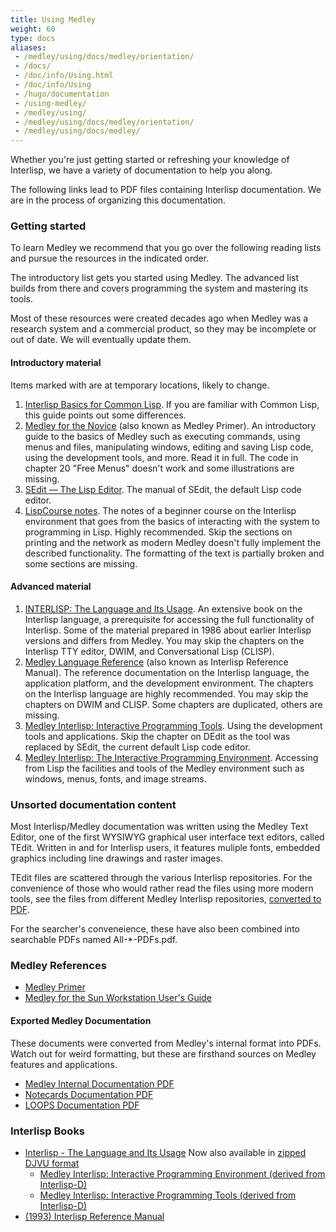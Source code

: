 ```yaml
---
title: Using Medley
weight: 60
type: docs
aliases:
 - /medley/using/docs/medley/orientation/
 - /docs/
 - /doc/info/Using.html
 - /doc/info/Using
 - /hugo/documentation
 - /using-medley/
 - /medley/using/
 - /medley/using/docs/medley/orientation/
 - /medley/using/docs/medley/
---
```


Whether you're just getting started or refreshing your knowledge of Interlisp, we have a variety of documentation to help you along.

The following links lead to PDF files containing Interlisp documentation.
We are in the process of organizing this documentation.

### Getting started

To learn Medley we recommend that you go over the following reading lists and pursue the resources in the indicated order.

The introductory list gets you started using Medley. The advanced list builds from there and covers programming the system and mastering its tools.

Most of these resources were created decades ago when Medley was a research system and a commercial product, so they may be incomplete or out of date. We will eventually update them.

#### Introductory material

Items marked with  are at temporary locations, likely to change.

1. [Interlisp Basics for Common Lisp](/software/using-medley/cl-using). 
If you are familiar with Common Lisp, this guide points out some differences.
1. [Medley for the Novice](/documentation/Medley-Primer.pdf) (also known as Medley Primer).  An introductory guide to the basics of Medley such as executing commands, using menus and files, manipulating windows, editing and saving Lisp code, using the development tools, and more. Read it in full. The code in chapter 20 "Free Menus" doesn't work and some illustrations are missing.
1. [SEdit — The Lisp Editor](https://drive.google.com/file/d/12LW5zCZauJvC63NRMJhjNv5qJkuuCflb/view?usp=sharing). The manual of SEdit, the default Lisp code editor.
1. [LispCourse notes](https://interlisp.org/pub-pdfs/lispcourse/lispcourse.pdf). The notes of a beginner course on the Interlisp environment that goes from the basics of interacting with the system to programming in Lisp. Highly recommended. Skip the sections on printing and the network as modern Medley doesn't fully implement the described functionality. The formatting of the text is partially broken and some sections are missing. 

#### Advanced material

1. [INTERLISP: The Language and Its Usage](/documentation/1986-interlisp-language-book-1.pdf). An extensive book on the Interlisp language, a prerequisite for accessing the full functionality of Interlisp. Some of the material prepared in 1986 about earlier Interlisp versions and differs from Medley. You may skip the chapters on the Interlisp TTY editor, DWIM, and Conversational Lisp (CLISP).
1. [Medley Language Reference](/documentation/IRM.pdf) (also known as Interlisp Reference Manual). The reference documentation on the Interlisp language, the application platform, and the development environment. The chapters on the Interlisp language are highly recommended. You may skip the chapters on DWIM and CLISP. Some chapters are duplicated, others are missing.
1. [Medley Interlisp: Interactive Programming Tools](/documentation/2021-interlisp-book-3.pdf). Using the development tools and applications. Skip the chapter on DEdit as the tool was replaced by SEdit, the current default Lisp code editor.
1. [Medley Interlisp: The Interactive Programming Environment](https://interlisp.org/documentation/20211225-interlisp-book-2.pdf). Accessing from Lisp the facilities and tools of the Medley environment such as windows, menus, fonts, and image streams.

### Unsorted documentation content

Most Interlisp/Medley documentation was written using the Medley Text Editor, one of the first WYSIWYG graphical user interface text editors, called TEdit. Written in and for Interlisp users, it features muliple fonts, embedded graphics including line drawings and raster images.

TEdit files are scattered through the various Interlisp repositories. For the convenience of those who would rather read the files using more modern tools, see the files from different Medley Interlisp repositories, [converted to PDF](https://drive.google.com/drive/folders/10ZBQty5gEwdBnZHtEbXfe5f1dHGziGZG?usp=sharing).
 
For the searcher's conveneience, these have also been combined into searchable PDFs named All-*-PDFs.pdf.

### Medley References

- [Medley Primer](/documentation/Medley-Primer.pdf)
- [Medley for the Sun Workstation User's Guide](/documentation/SunUserGuide.pdf)

<!-- - <a href="1992-02-An_Introduction_to_Medley_Release_2.0.pdf">Introduction to Medley, Release 2.0</a> -->

#### Exported Medley Documentation
These documents were converted from Medley's internal format into PDFs. Watch out for weird formatting, but these are firsthand sources on Medley features and applications.

- [Medley Internal Documentation PDF](/documentation/All-Medley-PDFs.pdf)
- [Notecards Documentation PDF](/documentation/All-Notecards-PDFs.pdf)
- [LOOPS Documentation PDF](/documentation/All-Loops-PDFs.pdf)


### Interlisp Books

- [Interlisp - The Language and Its Usage](/documentation/1986-interlisp-language-book-1.pdf)
   Now also available in [zipped DJVU format](/documentation/1986-Interlisp-Language-Usage.ocr.djvu.zip)
  - <a href="20211225-interlisp-book-2.pdf">Medley Interlisp: Interactive Programming Environment (derived from Interlisp-D)</a>
  - <a href="2021-interlisp-book-3.pdf">Medley Interlisp: Interactive Programming Tools (derived from Interlisp-D)</a>
- <a href="IRM.pdf">(1993) Interlisp Reference Manual</a>
